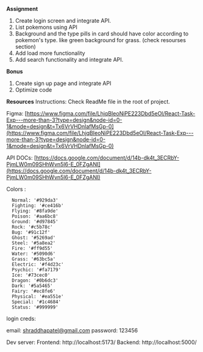**Assignment**

1.  Create login screen and integrate API.
2.  List pokemons using API
3.  Background and the type pills in card should have color according to pokemon's type. like green background for grass. (check resourses section)
4.  Add load more functionality
5.  Add search functionality and integrate API.

**Bonus**

1. Create sign up page and integrate API
2. Optimize code

**Resources**
Instructions: Check ReadMe file in the root of project.

Figma: [https://www.figma.com/file/LhjqBIeoNiPE223Dbd5eOl/React-Task-Exp---more-than-3?type=design&node-id=0-1&mode=design&t=Tx6VrVHDnlafMsGp-0](https://www.figma.com/file/LhjqBIeoNiPE223Dbd5eOl/React-Task-Exp---more-than-3?type=design&node-id=0-1&mode=design&t=Tx6VrVHDnlafMsGp-0)

API DOCs: [https://docs.google.com/document/d/14b-dk4t_3ECRbY-PjmLW0m09SHhWvn5l6-E_0FZgANI](https://docs.google.com/document/d/14b-dk4t_3ECRbY-PjmLW0m09SHhWvn5l6-E_0FZgANI)

Colors :

      Normal: '#929da3'
      Fighting: '#ce416b'
      Flying: '#8fa9de'
      Poison: '#aa6bc8'
      Ground: '#d97845'
      Rock: '#c5b78c'
      Bug: '#91c12f'
      Ghost: '#5269ad'
      Steel: '#5a8ea2'
      Fire: '#ff9d55'
      Water: '#5090d6'
      Grass: '#63bc5a'
      Electric: '#f4d23c'
      Psychic: '#fa7179'
      Ice: '#73cec0'
      Dragon: '#0b6dc3'
      Dark: '#5a5465'
      Fairy: '#ec8fe6'
      Physical: '#ea551e'
      Special: '#1c4684'
      Status: '#999999'

login creds:
<!-- email: john@test.com -->
email: shraddhapatel@gmail.com
password: 123456

Dev server:
Frontend: http://localhost:5173/
Backend: http://localhost:5000/


